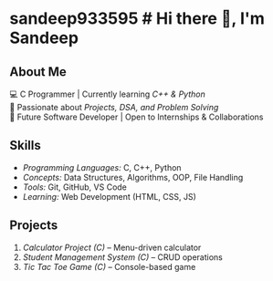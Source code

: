# sandeep933595 # Hi there 👋, I'm Sandeep

## About Me
💻 C Programmer | Currently learning *C++ & Python*  
🌱 Passionate about *Projects, DSA, and Problem Solving*  
🚀 Future Software Developer | Open to Internships & Collaborations  

## Skills
- *Programming Languages:* C, C++, Python  
- *Concepts:* Data Structures, Algorithms, OOP, File Handling  
- *Tools:* Git, GitHub, VS Code  
- *Learning:* Web Development (HTML, CSS, JS)  

## Projects
1. *Calculator Project (C)* – Menu-driven calculator  
2. *Student Management System (C)* – CRUD operations  
3. *Tic Tac Toe Game (C)* – Console-based game
